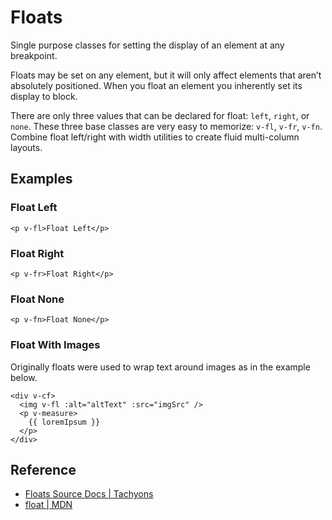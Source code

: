 <script setup>
import FloatLeft from '../components/floats/FloatLeft.vue';
import FloatNone from '../components/floats/FloatNone.vue';
import FloatRight from '../components/floats/FloatRight.vue';
import ImageExample from '../components/floats/ImageExample.vue';
</script>

# Floats

Single purpose classes for setting the display of an element at any breakpoint.

Floats may be set on any element, but it will only affect elements that aren’t
absolutely positioned. When you float an element you inherently set its display to block.

There are only three values that can be declared for float: `left`, `right`, or `none`.
These three base classes are very easy to memorize: `v-fl`, `v-fr`, `v-fn`.
Combine float left/right with width utilities to create fluid multi-column layouts.

## Examples

### Float Left

```vue
<p v-fl>Float Left</p>
```

<FloatLeft />

### Float Right

```vue
<p v-fr>Float Right</p>
```

<FloatRight />

### Float None

```vue
<p v-fn>Float None</p>
```

<FloatNone />

### Float With Images

Originally floats were used to wrap text around images as in the example below.

```vue
<div v-cf>
  <img v-fl :alt="altText" :src="imgSrc" />
  <p v-measure>
    {{ loremIpsum }}
  </p>
</div>
```

<ImageExample />

## Reference

* [Floats Source Docs | Tachyons](https://tachyons.io/docs/layout/floats/)
* [float | MDN](https://developer.mozilla.org/en-US/docs/Web/CSS/float)
